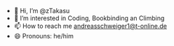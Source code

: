 - 👋 Hi, I’m @zTakasu
- 👀 I’m interested in Coding, Bookbinding an Climbing
- 📫 How to reach me andreasschweiger1@t-online.de
- 😄 Pronouns: he/him



